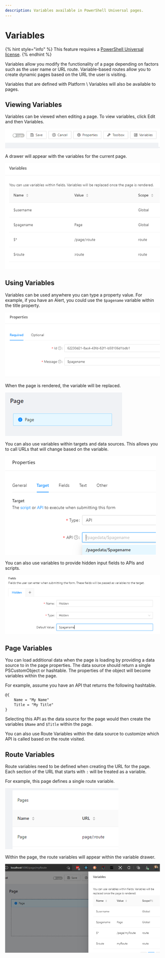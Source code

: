 ```yaml
---
description: Variables available in PowerShell Universal pages.
---
```


# Variables

{% hint style="info" %}
This feature requires a [PowerShell Universal license](../../licensing.md).&#x20;
{% endhint %}

Variables allow you modify the functionality of a page depending on factors such as the user name or URL route. Variable-based routes allow you to create dynamic pages based on the URL the user is visiting.&#x20;

Variables that are defined with Platform \ Variables will also be available to pages.

## Viewing Variables

Variables can be viewed when editing a page. To view variables, click Edit and then Variables.&#x20;

![](<../../.gitbook/assets/image (359).png>)

A drawer will appear with the variables for the current page.&#x20;

![](<../../.gitbook/assets/image (432).png>)

## Using Variables

Variables can be used anywhere you can type a property value. For example, if you have an Alert, you could use the `$pagename` variable within the title property.&#x20;

![](<../../.gitbook/assets/image (300).png>)

When the page is rendered, the variable will be replaced.&#x20;

![](<../../.gitbook/assets/image (360).png>)



You can also use variables within targets and data sources. This allows you to call URLs that will change based on the variable.&#x20;

![](<../../.gitbook/assets/image (317) (1) (1).png>)

You can also use variables to provide hidden input fields to APIs and scripts.&#x20;

&#x20;

![](<../../.gitbook/assets/image (333).png>)

## Page Variables

You can load additional data when the page is loading by providing a data source to in the page properties. The data source should return a single PSCustomObject or hashtable. The properties of the object will become variables within the page.&#x20;

For example, assume you have an API that returns the following hashtable.&#x20;

```
@{
    Name = "My Name"
    Title = "My Title"
}
```

Selecting this API as the data source for the page would then create the variables `$Name` and `$Title` within the page.&#x20;

You can also use Route Variables within the data source to customize which API is called based on the route visited.&#x20;

## Route Variables

Route variables need to be defined when creating the URL for the page. Each section of the URL that starts with `:` will be treated as a variable.&#x20;

For example, this page defines a single route variable.&#x20;

![](<../../.gitbook/assets/image (307).png>)

Within the page, the route variables will appear within the variable drawer.&#x20;

![](<../../.gitbook/assets/image (387).png>)

